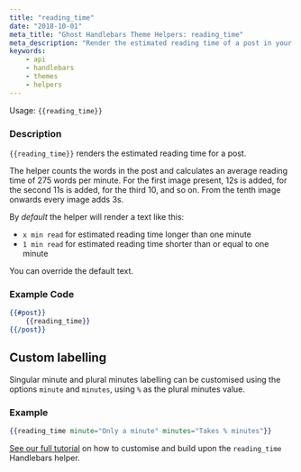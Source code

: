 ```yaml
---
title: "reading_time"
date: "2018-10-01"
meta_title: "Ghost Handlebars Theme Helpers: reading_time"
meta_description: "Render the estimated reading time of a post in your Ghost publication with this handlebars helper ⚡️ Read more about Ghost themes!"
keywords:
    - api
    - handlebars
    - themes
    - helpers
---
```


Usage: `{{reading_time}}`

### Description

`{{reading_time}}` renders the estimated reading time for a post.

The helper counts the words in the post and calculates an average reading time of 275 words per minute. For the first image present, 12s is added, for the second 11s is added, for the third 10, and so on. From the tenth image onwards every image adds 3s.

By *default* the helper will render a text like this:
- `x min read` for estimated reading time longer than one minute
- `1 min read` for estimated reading time shorter than or equal to one minute

You can override the default text.

### Example Code

```handlebars
{{#post}}
    {{reading_time}}
{{/post}}
```

## Custom labelling

Singular minute and plural minutes labelling can be customised using the options `minute` and `minutes`, using `%` as the plural minutes value.

### Example

```handlebars
{{reading_time minute="Only a minute" minutes="Takes % minutes"}}
```

[See our full tutorial](/docs/tutorials/show-reading-time-progress/) on how to customise and build upon the `reading_time` Handlebars helper.
